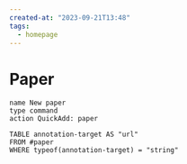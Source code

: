 ```yaml
---
created-at: "2023-09-21T13:48"
tags:
  - homepage
---
```

# Paper
```button
name New paper
type command
action QuickAdd: paper
```

```dataview
TABLE annotation-target AS "url"
FROM #paper
WHERE typeof(annotation-target) = "string"
```

